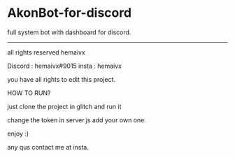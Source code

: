 # AkonBot-for-discord
full system bot with dashboard for discord.


------------------------------------------------

all rights reserved hemaivx

Discord : hemaivx#9015
insta : hemaivx 

you have all rights to edit this project.


HOW TO RUN?

just clone the project in glitch and run it 

change the token 
in server.js
add your own one.

enjoy :)

any qus 
contact me at insta.

